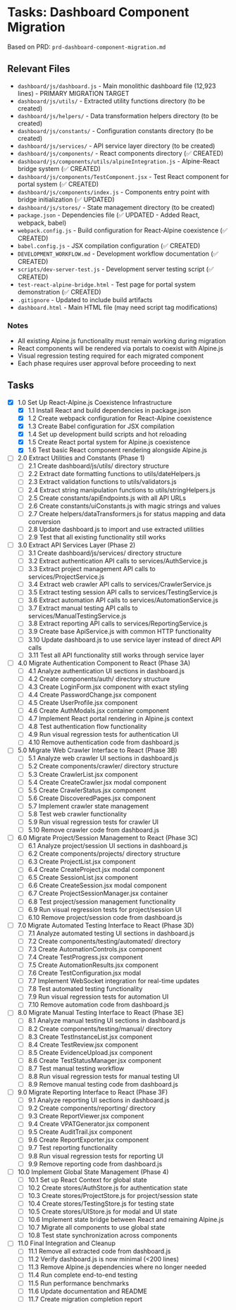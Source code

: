 # Tasks: Dashboard Component Migration

Based on PRD: `prd-dashboard-component-migration.md`

## Relevant Files

- `dashboard/js/dashboard.js` - Main monolithic dashboard file (12,923 lines) - PRIMARY MIGRATION TARGET
- `dashboard/js/utils/` - Extracted utility functions directory (to be created)
- `dashboard/js/helpers/` - Data transformation helpers directory (to be created)
- `dashboard/js/constants/` - Configuration constants directory (to be created)
- `dashboard/js/services/` - API service layer directory (to be created)
- `dashboard/js/components/` - React components directory (✅ CREATED)
- `dashboard/js/components/utils/alpineIntegration.js` - Alpine-React bridge system (✅ CREATED)
- `dashboard/js/components/TestComponent.jsx` - Test React component for portal system (✅ CREATED)
- `dashboard/js/components/index.js` - Components entry point with bridge initialization (✅ UPDATED)
- `dashboard/js/stores/` - State management directory (to be created)
- `package.json` - Dependencies file (✅ UPDATED - Added React, webpack, babel)
- `webpack.config.js` - Build configuration for React-Alpine coexistence (✅ CREATED)
- `babel.config.js` - JSX compilation configuration (✅ CREATED)
- `DEVELOPMENT_WORKFLOW.md` - Development workflow documentation (✅ CREATED)
- `scripts/dev-server-test.js` - Development server testing script (✅ CREATED)
- `test-react-alpine-bridge.html` - Test page for portal system demonstration (✅ CREATED)
- `.gitignore` - Updated to include build artifacts
- `dashboard.html` - Main HTML file (may need script tag modifications)

### Notes

- All existing Alpine.js functionality must remain working during migration
- React components will be rendered via portals to coexist with Alpine.js
- Visual regression testing required for each migrated component
- Each phase requires user approval before proceeding to next

## Tasks

- [x] 1.0 Set Up React-Alpine.js Coexistence Infrastructure
  - [x] 1.1 Install React and build dependencies in package.json
  - [x] 1.2 Create webpack configuration for React-Alpine coexistence
  - [x] 1.3 Create Babel configuration for JSX compilation
  - [x] 1.4 Set up development build scripts and hot reloading
  - [x] 1.5 Create React portal system for Alpine.js coexistence
  - [x] 1.6 Test basic React component rendering alongside Alpine.js
- [ ] 2.0 Extract Utilities and Constants (Phase 1)
  - [ ] 2.1 Create dashboard/js/utils/ directory structure
  - [ ] 2.2 Extract date formatting functions to utils/dateHelpers.js
  - [ ] 2.3 Extract validation functions to utils/validators.js
  - [ ] 2.4 Extract string manipulation functions to utils/stringHelpers.js
  - [ ] 2.5 Create constants/apiEndpoints.js with all API URLs
  - [ ] 2.6 Create constants/uiConstants.js with magic strings and values
  - [ ] 2.7 Create helpers/dataTransformers.js for status mapping and data conversion
  - [ ] 2.8 Update dashboard.js to import and use extracted utilities
  - [ ] 2.9 Test that all existing functionality still works
- [ ] 3.0 Extract API Services Layer (Phase 2)
  - [ ] 3.1 Create dashboard/js/services/ directory structure
  - [ ] 3.2 Extract authentication API calls to services/AuthService.js
  - [ ] 3.3 Extract project management API calls to services/ProjectService.js
  - [ ] 3.4 Extract web crawler API calls to services/CrawlerService.js
  - [ ] 3.5 Extract testing session API calls to services/TestingService.js
  - [ ] 3.6 Extract automation API calls to services/AutomationService.js
  - [ ] 3.7 Extract manual testing API calls to services/ManualTestingService.js
  - [ ] 3.8 Extract reporting API calls to services/ReportingService.js
  - [ ] 3.9 Create base ApiService.js with common HTTP functionality
  - [ ] 3.10 Update dashboard.js to use service layer instead of direct API calls
  - [ ] 3.11 Test all API functionality still works through service layer
- [ ] 4.0 Migrate Authentication Component to React (Phase 3A)
  - [ ] 4.1 Analyze authentication UI sections in dashboard.js
  - [ ] 4.2 Create components/auth/ directory structure
  - [ ] 4.3 Create LoginForm.jsx component with exact styling
  - [ ] 4.4 Create PasswordChange.jsx component
  - [ ] 4.5 Create UserProfile.jsx component
  - [ ] 4.6 Create AuthModals.jsx container component
  - [ ] 4.7 Implement React portal rendering in Alpine.js context
  - [ ] 4.8 Test authentication flow functionality
  - [ ] 4.9 Run visual regression tests for authentication UI
  - [ ] 4.10 Remove authentication code from dashboard.js
- [ ] 5.0 Migrate Web Crawler Interface to React (Phase 3B)
  - [ ] 5.1 Analyze web crawler UI sections in dashboard.js
  - [ ] 5.2 Create components/crawler/ directory structure
  - [ ] 5.3 Create CrawlerList.jsx component
  - [ ] 5.4 Create CreateCrawler.jsx modal component
  - [ ] 5.5 Create CrawlerStatus.jsx component
  - [ ] 5.6 Create DiscoveredPages.jsx component
  - [ ] 5.7 Implement crawler state management
  - [ ] 5.8 Test web crawler functionality
  - [ ] 5.9 Run visual regression tests for crawler UI
  - [ ] 5.10 Remove crawler code from dashboard.js
- [ ] 6.0 Migrate Project/Session Management to React (Phase 3C)
  - [ ] 6.1 Analyze project/session UI sections in dashboard.js
  - [ ] 6.2 Create components/projects/ directory structure
  - [ ] 6.3 Create ProjectList.jsx component
  - [ ] 6.4 Create CreateProject.jsx modal component
  - [ ] 6.5 Create SessionList.jsx component
  - [ ] 6.6 Create CreateSession.jsx modal component
  - [ ] 6.7 Create ProjectSessionManager.jsx container
  - [ ] 6.8 Test project/session management functionality
  - [ ] 6.9 Run visual regression tests for project/session UI
  - [ ] 6.10 Remove project/session code from dashboard.js
- [ ] 7.0 Migrate Automated Testing Interface to React (Phase 3D)
  - [ ] 7.1 Analyze automated testing UI sections in dashboard.js
  - [ ] 7.2 Create components/testing/automated/ directory
  - [ ] 7.3 Create AutomationControls.jsx component
  - [ ] 7.4 Create TestProgress.jsx component
  - [ ] 7.5 Create AutomationResults.jsx component
  - [ ] 7.6 Create TestConfiguration.jsx modal
  - [ ] 7.7 Implement WebSocket integration for real-time updates
  - [ ] 7.8 Test automated testing functionality
  - [ ] 7.9 Run visual regression tests for automation UI
  - [ ] 7.10 Remove automation code from dashboard.js
- [ ] 8.0 Migrate Manual Testing Interface to React (Phase 3E)
  - [ ] 8.1 Analyze manual testing UI sections in dashboard.js
  - [ ] 8.2 Create components/testing/manual/ directory
  - [ ] 8.3 Create TestInstanceList.jsx component
  - [ ] 8.4 Create TestReview.jsx component
  - [ ] 8.5 Create EvidenceUpload.jsx component
  - [ ] 8.6 Create TestStatusManager.jsx component
  - [ ] 8.7 Test manual testing workflow
  - [ ] 8.8 Run visual regression tests for manual testing UI
  - [ ] 8.9 Remove manual testing code from dashboard.js
- [ ] 9.0 Migrate Reporting Interface to React (Phase 3F)
  - [ ] 9.1 Analyze reporting UI sections in dashboard.js
  - [ ] 9.2 Create components/reporting/ directory
  - [ ] 9.3 Create ReportViewer.jsx component
  - [ ] 9.4 Create VPATGenerator.jsx component
  - [ ] 9.5 Create AuditTrail.jsx component
  - [ ] 9.6 Create ReportExporter.jsx component
  - [ ] 9.7 Test reporting functionality
  - [ ] 9.8 Run visual regression tests for reporting UI
  - [ ] 9.9 Remove reporting code from dashboard.js
- [ ] 10.0 Implement Global State Management (Phase 4)
  - [ ] 10.1 Set up React Context for global state
  - [ ] 10.2 Create stores/AuthStore.js for authentication state
  - [ ] 10.3 Create stores/ProjectStore.js for project/session state
  - [ ] 10.4 Create stores/TestingStore.js for testing state
  - [ ] 10.5 Create stores/UIStore.js for modal and UI state
  - [ ] 10.6 Implement state bridge between React and remaining Alpine.js
  - [ ] 10.7 Migrate all components to use global state
  - [ ] 10.8 Test state synchronization across components
- [ ] 11.0 Final Integration and Cleanup
  - [ ] 11.1 Remove all extracted code from dashboard.js
  - [ ] 11.2 Verify dashboard.js is now minimal (<200 lines)
  - [ ] 11.3 Remove Alpine.js dependencies where no longer needed
  - [ ] 11.4 Run complete end-to-end testing
  - [ ] 11.5 Run performance benchmarks
  - [ ] 11.6 Update documentation and README
  - [ ] 11.7 Create migration completion report 